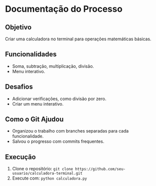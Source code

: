 # Documentação do Processo

## Objetivo
Criar uma calculadora no terminal para operações matemáticas básicas.

## Funcionalidades
- Soma, subtração, multiplicação, divisão.
- Menu interativo.

## Desafios
- Adicionar verificações, como divisão por zero.
- Criar um menu interativo.

## Como o Git Ajudou
- Organizou o trabalho com branches separadas para cada funcionalidade.
- Salvou o progresso com commits frequentes.

## Execução
1. Clone o repositório: `git clone https://github.com/seu-usuario/calculadora-terminal.git`
2. Execute com: `python calculadora.py`
 
